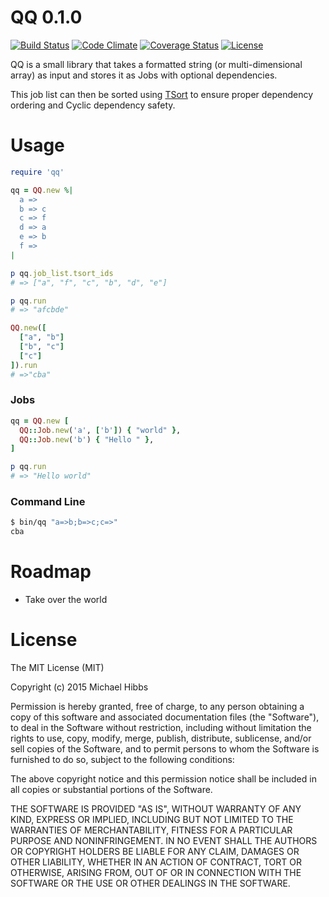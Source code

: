 # QQ 0.1.0

[![Build Status](http://img.shields.io/travis/MrBeardy/OTBExercise.svg)][travis]
[![Code Climate](http://img.shields.io/codeclimate/github/MrBeardy/OTBExercise.svg)][codeclimate]
[![Coverage Status](http://img.shields.io/coveralls/MrBeardy/OTBExercise.svg)][coveralls]
[![License](https://img.shields.io/badge/license-MIT-blue.svg)][license]

[travis]: https://travis-ci.org/MrBeardy/OTBExercise
[codeclimate]: https://codeclimate.com/github/MrBeardy/OTBExercise
[coveralls]: https://coveralls.io/r/MrBeardy/OTBExercise
[license]: LICENSE

QQ is a small library that takes a formatted string (or multi-dimensional 
array) as input and stores it as Jobs with optional dependencies.

This job list can then be sorted using 
[TSort](http://ruby-doc.org/stdlib/libdoc/tsort/rdoc/TSort.html) to ensure
proper dependency ordering and Cyclic dependency safety.

# Usage
```ruby
require 'qq'

qq = QQ.new %|
  a =>
  b => c
  c => f
  d => a
  e => b
  f =>
|

p qq.job_list.tsort_ids
# => ["a", "f", "c", "b", "d", "e"]

p qq.run
# => "afcbde"

QQ.new([
  ["a", "b"]
  ["b", "c"]
  ["c"]
]).run
# =>"cba"

```

### Jobs
```ruby
qq = QQ.new [
  QQ::Job.new('a', ['b']) { "world" },
  QQ::Job.new('b') { "Hello " },
]

p qq.run
# => "Hello world"
```

### Command Line

```bash
$ bin/qq "a=>b;b=>c;c=>"
cba
```

# Roadmap

- Take over the world

# License

The MIT License (MIT)

Copyright (c) 2015 Michael Hibbs

Permission is hereby granted, free of charge, to any person obtaining a copy
of this software and associated documentation files (the "Software"), to deal
in the Software without restriction, including without limitation the rights
to use, copy, modify, merge, publish, distribute, sublicense, and/or sell
copies of the Software, and to permit persons to whom the Software is
furnished to do so, subject to the following conditions:

The above copyright notice and this permission notice shall be included in
all copies or substantial portions of the Software.

THE SOFTWARE IS PROVIDED "AS IS", WITHOUT WARRANTY OF ANY KIND, EXPRESS OR
IMPLIED, INCLUDING BUT NOT LIMITED TO THE WARRANTIES OF MERCHANTABILITY,
FITNESS FOR A PARTICULAR PURPOSE AND NONINFRINGEMENT. IN NO EVENT SHALL THE
AUTHORS OR COPYRIGHT HOLDERS BE LIABLE FOR ANY CLAIM, DAMAGES OR OTHER
LIABILITY, WHETHER IN AN ACTION OF CONTRACT, TORT OR OTHERWISE, ARISING FROM,
OUT OF OR IN CONNECTION WITH THE SOFTWARE OR THE USE OR OTHER DEALINGS IN
THE SOFTWARE.
